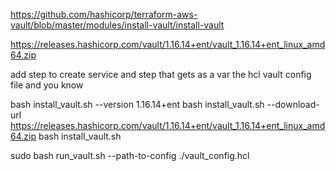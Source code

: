 https://github.com/hashicorp/terraform-aws-vault/blob/master/modules/install-vault/install-vault

https://releases.hashicorp.com/vault/1.16.14+ent/vault_1.16.14+ent_linux_amd64.zip


add step to create service and step that gets as a var the hcl vault config file and you know

<!-- Install options  -->
bash install_vault.sh --version 1.16.14+ent 
bash install_vault.sh --download-url https://releases.hashicorp.com/vault/1.16.14+ent/vault_1.16.14+ent_linux_amd64.zip
bash install_vault.sh 


<!-- Run -->
sudo bash run_vault.sh --path-to-config ./vault_config.hcl 

